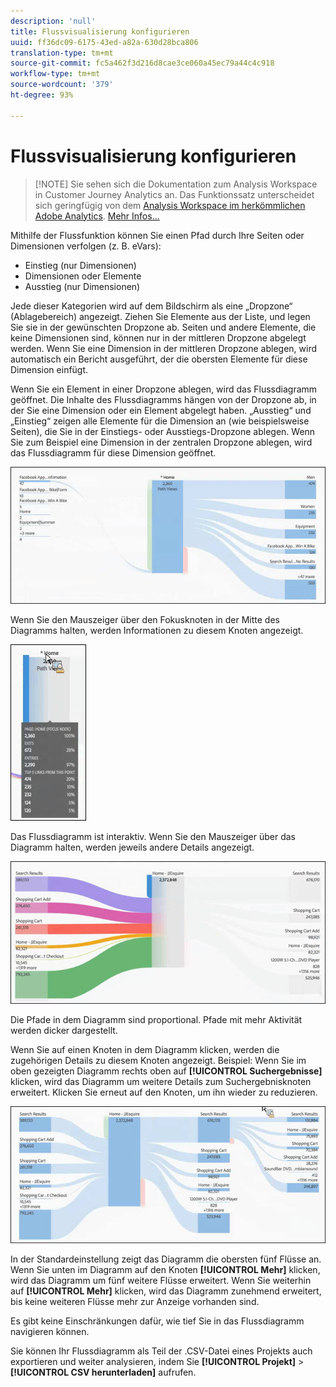 ```yaml
---
description: 'null'
title: Flussvisualisierung konfigurieren
uuid: ff36dc09-6175-43ed-a82a-630d28bca806
translation-type: tm+mt
source-git-commit: fc5a462f3d216d8cae3ce060a45ec79a44c4c918
workflow-type: tm+mt
source-wordcount: '379'
ht-degree: 93%

---
```



# Flussvisualisierung konfigurieren

>[!NOTE] Sie sehen sich die Dokumentation zum Analysis Workspace in Customer Journey Analytics an. Das Funktionssatz unterscheidet sich geringfügig von dem [Analysis Workspace im herkömmlichen Adobe Analytics](https://docs.adobe.com/content/help/de-DE/analytics/analyze/analysis-workspace/home.html). [Mehr Infos...](/help/getting-started/cja-aa.md)

Mithilfe der Flussfunktion können Sie einen Pfad durch Ihre Seiten oder Dimensionen verfolgen (z. B. eVars):

* Einstieg (nur Dimensionen)
* Dimensionen oder Elemente
* Ausstieg (nur Dimensionen)

Jede dieser Kategorien wird auf dem Bildschirm als eine „Dropzone“ (Ablagebereich) angezeigt. Ziehen Sie Elemente aus der Liste, und legen Sie sie in der gewünschten Dropzone ab. Seiten und andere Elemente, die keine Dimensionen sind, können nur in der mittleren Dropzone abgelegt werden. Wenn Sie eine Dimension in der mittleren Dropzone ablegen, wird automatisch ein Bericht ausgeführt, der die obersten Elemente für diese Dimension einfügt.

Wenn Sie ein Element in einer Dropzone ablegen, wird das Flussdiagramm geöffnet. Die Inhalte des Flussdiagramms hängen von der Dropzone ab, in der Sie eine Dimension oder ein Element abgelegt haben. „Ausstieg“ und „Einstieg“ zeigen alle Elemente für die Dimension an (wie beispielsweise Seiten), die Sie in der Einstiegs- oder Ausstiegs-Dropzone ablegen. Wenn Sie zum Beispiel eine Dimension in der zentralen Dropzone ablegen, wird das Flussdiagramm für diese Dimension geöffnet.

![](assets/flow.jpg)

Wenn Sie den Mauszeiger über den Fokusknoten in der Mitte des Diagramms halten, werden Informationen zu diesem Knoten angezeigt.

![](assets/flow4.jpg)

Das Flussdiagramm ist interaktiv. Wenn Sie den Mauszeiger über das Diagramm halten, werden jeweils andere Details angezeigt.

![](assets/flow2.jpg)

Die Pfade in dem Diagramm sind proportional. Pfade mit mehr Aktivität werden dicker dargestellt.

Wenn Sie auf einen Knoten in dem Diagramm klicken, werden die zugehörigen Details zu diesem Knoten angezeigt. Beispiel: Wenn Sie im oben gezeigten Diagramm rechts oben auf **[!UICONTROL Suchergebnisse]** klicken, wird das Diagramm um weitere Details zum Suchergebnisknoten erweitert. Klicken Sie erneut auf den Knoten, um ihn wieder zu reduzieren.

![](assets/flow3.jpg)

In der Standardeinstellung zeigt das Diagramm die obersten fünf Flüsse an. Wenn Sie unten im Diagramm auf den Knoten **[!UICONTROL Mehr]** klicken, wird das Diagramm um fünf weitere Flüsse erweitert. Wenn Sie weiterhin auf **[!UICONTROL Mehr]** klicken, wird das Diagramm zunehmend erweitert, bis keine weiteren Flüsse mehr zur Anzeige vorhanden sind.

Es gibt keine Einschränkungen dafür, wie tief Sie in das Flussdiagramm navigieren können.

Sie können Ihr Flussdiagramm als Teil der .CSV-Datei eines Projekts auch exportieren und weiter analysieren, indem Sie **[!UICONTROL Projekt]** > **[!UICONTROL CSV herunterladen]** aufrufen.
